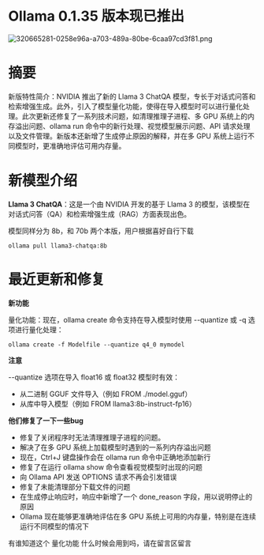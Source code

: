 # Ollama 0.1.35 版本现已推出

![320665281-0258e96a-a703-489a-80be-6caa97cd3f81.png](https://prod-files-secure.s3.us-west-2.amazonaws.com/9903f5b0-d0a4-47c4-8ff7-67753816eda4/39f5f705-4eb1-4ca4-a583-d259fc0e303f/320665281-0258e96a-a703-489a-80be-6caa97cd3f81.png)

# **摘要**

新版特性简介：NVIDIA 推出了新的 Llama 3 ChatQA 模型，专长于对话式问答和检索增强生成。此外，引入了模型量化功能，使得在导入模型时可以进行量化处理。此次更新还修复了一系列技术问题，如清理推理子进程、多 GPU 系统上的内存溢出问题、ollama run 命令中的新行处理、视觉模型展示问题、API 请求处理以及文件管理。新版本还新增了生成停止原因的解释，并在多 GPU 系统上运行不同模型时，更准确地评估可用内存量。 

# **新模型介绍**

**Llama 3 ChatQA**：这是一个由 NVIDIA 开发的基于 Llama 3 的模型，该模型在对话式问答（QA）和检索增强生成（RAG）方面表现出色。

模型同样分为 8b，和 70b 两个本版，用户根据喜好自行下载

```
ollama pull llama3-chatqa:8b
```

# **最近更新和修复**

**新功能**

量化功能：现在，ollama create 命令支持在导入模型时使用 --quantize 或 -q 选项进行量化处理：

```
ollama create -f Modelfile --quantize q4_0 mymodel
```

**注意**

--quantize 选项在导入 float16 或 float32 模型时有效：

- 从二进制 GGUF 文件导入（例如 FROM ./model.gguf）
- 从库中导入模型（例如 FROM llama3:8b-instruct-fp16）

**他们修复了一下一些bug**

- 修复了关闭程序时无法清理推理子进程的问题。
- 解决了在多 GPU 系统上加载模型时遇到的一系列内存溢出问题
- 现在，Ctrl+J 键盘操作会在 ollama run 命令中正确地添加新行
- 修复了在运行 ollama show 命令查看视觉模型时出现的问题
- 向 Ollama API 发送 OPTIONS 请求不再会引发错误
- 修复了未能清理部分下载文件的问题
- 在生成停止响应时，响应中新增了一个 done_reason 字段，用以说明停止的原因
- Ollama 现在能够更准确地评估在多 GPU 系统上可用的内存量，特别是在连续运行不同模型的情况下

有谁知道这个 量化功能 什么时候会用到吗，请在留言区留言
